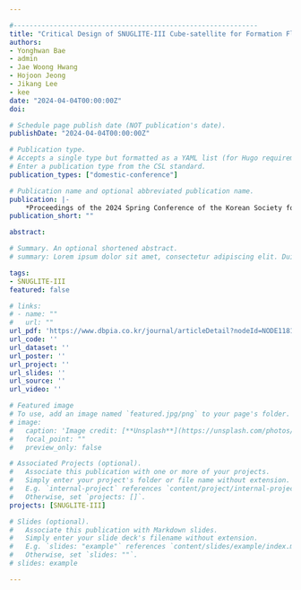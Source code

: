 ```yaml
---

#-------------------------------------------------------------
title: "Critical Design of SNUGLITE-III Cube-satellite for Formation Flight Mission"
authors:
- Yonghwan Bae
- admin
- Jae Woong Hwang
- Hojoon Jeong
- Jikang Lee
- kee
date: "2024-04-04T00:00:00Z"
doi:

# Schedule page publish date (NOT publication's date).
publishDate: "2024-04-04T00:00:00Z"

# Publication type.
# Accepts a single type but formatted as a YAML list (for Hugo requirements).
# Enter a publication type from the CSL standard.
publication_types: ["domestic-conference"]

# Publication name and optional abbreviated publication name.
publication: |-
    *Proceedings of the 2024 Spring Conference of the Korean Society for Aeronautical and Space Sciences (KSAS)*, Jeju, Korea, April 2024, pp. 609-610
publication_short: ""

abstract:

# Summary. An optional shortened abstract.
# summary: Lorem ipsum dolor sit amet, consectetur adipiscing elit. Duis posuere tellus ac convallis placerat. Proin tincidunt magna sed ex sollicitudin condimentum.

tags:
- SNUGLITE-III
featured: false

# links:
# - name: ""
#   url: ""
url_pdf: 'https://www.dbpia.co.kr/journal/articleDetail?nodeId=NODE11813790'
url_code: ''
url_dataset: ''
url_poster: ''
url_project: ''
url_slides: ''
url_source: ''
url_video: ''

# Featured image
# To use, add an image named `featured.jpg/png` to your page's folder. 
# image:
#   caption: 'Image credit: [**Unsplash**](https://unsplash.com/photos/jdD8gXaTZsc)'
#   focal_point: ""
#   preview_only: false

# Associated Projects (optional).
#   Associate this publication with one or more of your projects.
#   Simply enter your project's folder or file name without extension.
#   E.g. `internal-project` references `content/project/internal-project/index.md`.
#   Otherwise, set `projects: []`.
projects: [SNUGLITE-III]

# Slides (optional).
#   Associate this publication with Markdown slides.
#   Simply enter your slide deck's filename without extension.
#   E.g. `slides: "example"` references `content/slides/example/index.md`.
#   Otherwise, set `slides: ""`.
# slides: example

---
```


<!-- {{% callout note %}}
Click the *Cite* button above to demo the feature to enable visitors to import publication metadata into their reference management software.
{{% /callout %}}

{{% callout note %}}
Create your slides in Markdown - click the *Slides* button to check out the example.
{{% /callout %}}

Add the publication's **full text** or **supplementary notes** here. You can use rich formatting such as including [code, math, and images](https://docs.hugoblox.com/content/writing-markdown-latex/). -->
